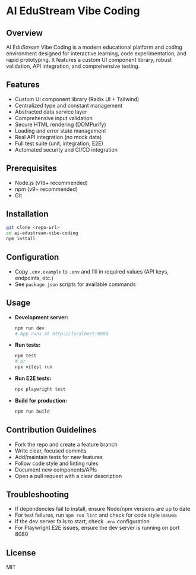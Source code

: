 # AI EduStream Vibe Coding

## Overview
AI EduStream Vibe Coding is a modern educational platform and coding environment designed for interactive learning, code experimentation, and rapid prototyping. It features a custom UI component library, robust validation, API integration, and comprehensive testing.

## Features
- Custom UI component library (Radix UI + Tailwind)
- Centralized type and constant management
- Abstracted data service layer
- Comprehensive input validation
- Secure HTML rendering (DOMPurify)
- Loading and error state management
- Real API integration (no mock data)
- Full test suite (unit, integration, E2E)
- Automated security and CI/CD integration

## Prerequisites
- Node.js (v18+ recommended)
- npm (v9+ recommended)
- Git

## Installation
```sh
git clone <repo-url>
cd ai-edustream-vibe-coding
npm install
```

## Configuration
- Copy `.env.example` to `.env` and fill in required values (API keys, endpoints, etc.)
- See `package.json` scripts for available commands

## Usage
- **Development server:**
  ```sh
  npm run dev
  # App runs at http://localhost:8080
  ```
- **Run tests:**
  ```sh
  npm test
  # or
  npx vitest run
  ```
- **Run E2E tests:**
  ```sh
  npx playwright test
  ```
- **Build for production:**
  ```sh
  npm run build
  ```

## Contribution Guidelines
- Fork the repo and create a feature branch
- Write clear, focused commits
- Add/maintain tests for new features
- Follow code style and linting rules
- Document new components/APIs
- Open a pull request with a clear description

## Troubleshooting
- If dependencies fail to install, ensure Node/npm versions are up to date
- For test failures, run `npm run lint` and check for code style issues
- If the dev server fails to start, check `.env` configuration
- For Playwright E2E issues, ensure the dev server is running on port 8080

## License
MIT
